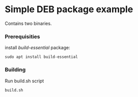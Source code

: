 # Simple DEB package example

Contains  two binaries.




### Prerequisities

install _build-essential_ package:

```
sudo apt install build-essential
```

### Building

Run build.sh script

```
build.sh
```